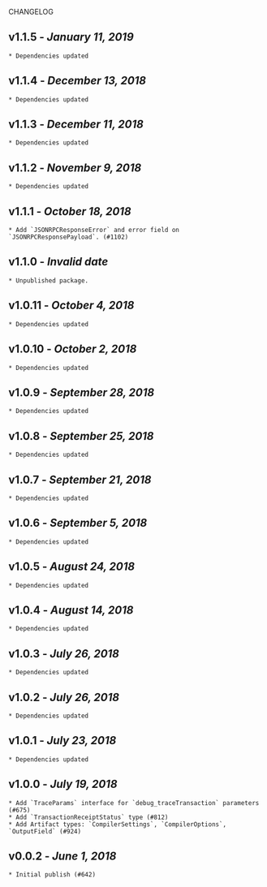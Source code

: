 <!--
changelogUtils.file is auto-generated using the monorepo-scripts package. Don't edit directly.
Edit the package's CHANGELOG.json file only.
-->

CHANGELOG

## v1.1.5 - _January 11, 2019_

    * Dependencies updated

## v1.1.4 - _December 13, 2018_

    * Dependencies updated

## v1.1.3 - _December 11, 2018_

    * Dependencies updated

## v1.1.2 - _November 9, 2018_

    * Dependencies updated

## v1.1.1 - _October 18, 2018_

    * Add `JSONRPCResponseError` and error field on `JSONRPCResponsePayload`. (#1102)

## v1.1.0 - _Invalid date_

    * Unpublished package.

## v1.0.11 - _October 4, 2018_

    * Dependencies updated

## v1.0.10 - _October 2, 2018_

    * Dependencies updated

## v1.0.9 - _September 28, 2018_

    * Dependencies updated

## v1.0.8 - _September 25, 2018_

    * Dependencies updated

## v1.0.7 - _September 21, 2018_

    * Dependencies updated

## v1.0.6 - _September 5, 2018_

    * Dependencies updated

## v1.0.5 - _August 24, 2018_

    * Dependencies updated

## v1.0.4 - _August 14, 2018_

    * Dependencies updated

## v1.0.3 - _July 26, 2018_

    * Dependencies updated

## v1.0.2 - _July 26, 2018_

    * Dependencies updated

## v1.0.1 - _July 23, 2018_

    * Dependencies updated

## v1.0.0 - _July 19, 2018_

    * Add `TraceParams` interface for `debug_traceTransaction` parameters (#675)
    * Add `TransactionReceiptStatus` type (#812)
    * Add Artifact types: `CompilerSettings`, `CompilerOptions`, `OutputField` (#924)

## v0.0.2 - _June 1, 2018_

    * Initial publish (#642)
